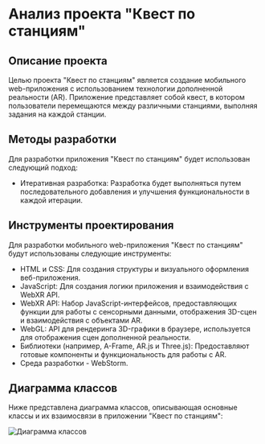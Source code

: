 # Анализ проекта "Квест по станциям"

## Описание проекта
Целью проекта "Квест по станциям" является создание мобильного web-приложения с использованием технологии дополненной реальности (AR). Приложение представляет собой квест, в котором пользователи перемещаются между различными станциями, выполняя задания на каждой станции.

## Методы разработки
Для разработки приложения "Квест по станциям" будет использован следующий подход:
- Итеративная разработка: Разработка будет выполняться путем последовательного добавления и улучшения функциональности в каждой итерации.

## Инструменты проектирования
Для разработки мобильного web-приложения "Квест по станциям" будут использованы следующие инструменты:
- HTML и CSS: Для создания структуры и визуального оформления веб-приложения.
- JavaScript: Для создания логики приложения и взаимодействия с WebXR API.
- WebXR API: Набор JavaScript-интерфейсов, предоставляющих функции для работы с сенсорными данными, отображения 3D-сцен и взаимодействия с объектами AR.
- WebGL: API для рендеринга 3D-графики в браузере, используется для отображения сцен дополненной реальности.
- Библиотеки (например, A-Frame, AR.js и Three.js): Предоставляют готовые компоненты и функциональность для работы с AR.
- Среда разработки - WebStorm.

## Диаграмма классов
Ниже представлена диаграмма классов, описывающая основные классы и их взаимосвязи в приложении "Квест по станциям":

![Диаграмма классов](???)

